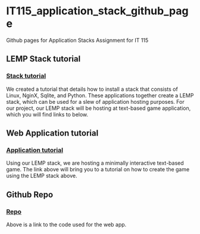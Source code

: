 # IT115_application_stack_github_page
Github pages for Application Stacks Assignment for IT 115

## LEMP Stack tutorial

### [Stack tutorial](https://docs.google.com/document/d/12cpMmUJecI-CJ8xCB3XXAeFqRcbnCBgimqDLBulxnuY/edit?usp=sharing)
We created a tutorial that details how to install a stack that consists of Linux, NginX, Sqlite, and Python. These applications together create a LEMP stack, which can be used for a slew of application hosting purposes. For our project, our LEMP stack will be hosting at text-based game application, which you will find links to below. 

## Web Application tutorial

### [Application tutorial]()
Using our LEMP stack, we are hosting a minimally interactive text-based game. The link above will bring you to a tutorial on how to create the game using the LEMP stack above. 

## Github Repo

### [Repo](https://github.com/marioeyoung/adarkroomit115)
Above is a link to the code used for the web app. 

